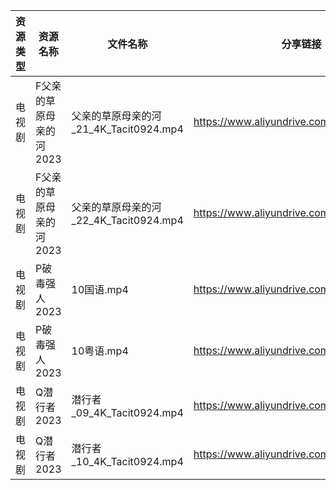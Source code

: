 | 资源类型 | 资源名称           | 文件名称                          | 分享链接                                      | 更新时间       |
| ---- | -------------- | ----------------------------- | ----------------------------------------- | ---------- |
| 电视剧  | F父亲的草原母亲的河2023 | 父亲的草原母亲的河_21_4K_Tacit0924.mp4 | https://www.aliyundrive.com/s/YqgsgnJkpDn | 2023-07-30 |
| 电视剧  | F父亲的草原母亲的河2023 | 父亲的草原母亲的河_22_4K_Tacit0924.mp4 | https://www.aliyundrive.com/s/YqgsgnJkpDn | 2023-07-30 |
| 电视剧  | P破毒强人2023      | 10国语.mp4                      | https://www.aliyundrive.com/s/N9L3L9L9hNr | 2023-07-30 |
| 电视剧  | P破毒强人2023      | 10粤语.mp4                      | https://www.aliyundrive.com/s/N9L3L9L9hNr | 2023-07-30 |
| 电视剧  | Q潜行者2023       | 潜行者_09_4K_Tacit0924.mp4       | https://www.aliyundrive.com/s/siGjovJUqpD | 2023-07-30 |
| 电视剧  | Q潜行者2023       | 潜行者_10_4K_Tacit0924.mp4       | https://www.aliyundrive.com/s/siGjovJUqpD | 2023-07-30 |
